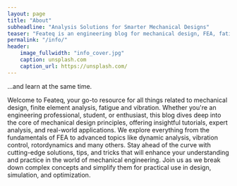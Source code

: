 ```yaml
---
layout: page
title: "About"
subheadline: "Analysis Solutions for Smarter Mechanical Designs"
teaser: "Feateq is an engineering blog for mechanical design, FEA, fatigue, vibration and more - offering tutorials, insights, and expert analysis for engineers..."
permalink: "/info/"
header:
    image_fullwidth: "info_cover.jpg"
	caption: unsplash.com
    caption_url: https://unsplash.com/
---
```

...and learn at the same time.

Welcome to Feateq, your go-to resource for all things related to mechanical design, finite element analysis, fatigue and vibration. Whether you're an engineering professional, student, or enthusiast, this blog dives deep into the core of mechanical design principles, offering insightful tutorials, expert analysis, and real-world applications. We explore everything from the fundamentals of FEA to advanced topics like dynamic analysis, vibration control, rotordynamics and many others. Stay ahead of the curve with cutting-edge solutions, tips, and tricks that will enhance your understanding and practice in the world of mechanical engineering. Join us as we break down complex concepts and simplify them for practical use in design, simulation, and optimization. 

